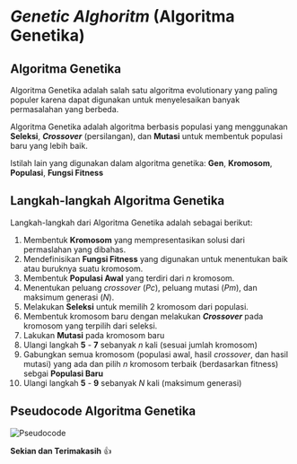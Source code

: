 # ***Genetic Alghoritm*** (Algoritma Genetika)
## **Algoritma Genetika**

Algoritma Genetika adalah salah satu algoritma evolutionary yang paling populer karena dapat digunakan untuk menyelesaikan banyak permasalahan yang berbeda.

Algoritma Genetika adalah algoritma berbasis populasi yang menggunakan **Seleksi**, ***Crossover*** (persilangan), dan **Mutasi** untuk membentuk populasi baru yang lebih baik.

Istilah lain yang digunakan dalam algoritma genetika: **Gen**, **Kromosom**, **Populasi**, **Fungsi Fitness**

## **Langkah-langkah Algoritma Genetika**
Langkah-langkah dari Algoritma Genetika adalah sebagai berikut:
1.  Membentuk **Kromosom** yang mempresentasikan solusi dari permaslahan yang dibahas.
2.  Mendefinisikan **Fungsi Fitness** yang digunakan untuk menentukan baik atau buruknya suatu kromosom.
3.  Membentuk **Populasi Awal** yang terdiri dari *n* kromosom.
4.  Menentukan peluang *crossover* (*Pc*), peluang mutasi (*Pm*), dan maksimum generasi (*N*).
5.  Melakukan **Seleksi** untuk memilih 2 kromosom dari populasi.
6.  Membentuk kromosom baru dengan melakukan ***Crossover*** pada kromosom yang terpilih dari seleksi.
7.  Lakukan **Mutasi** pada kromosom baru
8.  Ulangi langkah **5** - **7** sebanyak *n* kali (sesuai jumlah kromosom)
9.  Gabungkan semua kromosom (populasi awal, hasil *crossover*, dan hasil mutasi) yang ada dan pilih *n* kromosom terbaik (berdasarkan fitness) sebgai **Populasi Baru**
10. Ulangi langkah **5** - **9** sebanyak *N* kali (maksimum generasi)

## **Pseudocode Algoritma Genetika**
![Pseudocode](https://user-images.githubusercontent.com/49557695/121672831-76381400-cada-11eb-9641-a451b9c77559.png)

**Sekian dan Terimakasih** :+1:
